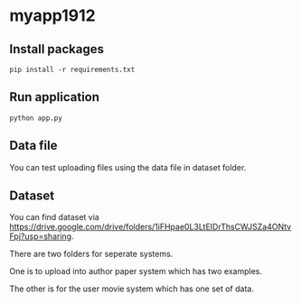 # myapp1912

## Install packages
```
pip install -r requirements.txt
```

## Run application
```
python app.py
```

## Data file

You can test uploading files using the data file in dataset folder.


## Dataset

You can find dataset via https://drive.google.com/drive/folders/1iFHpae0L3LtEIDrThsCWJSZa4ONtvFpj?usp=sharing.

There are two folders for seperate systems. 

One is to upload into author paper system which has two examples. 

The other is for the user movie system which has one set of data.

